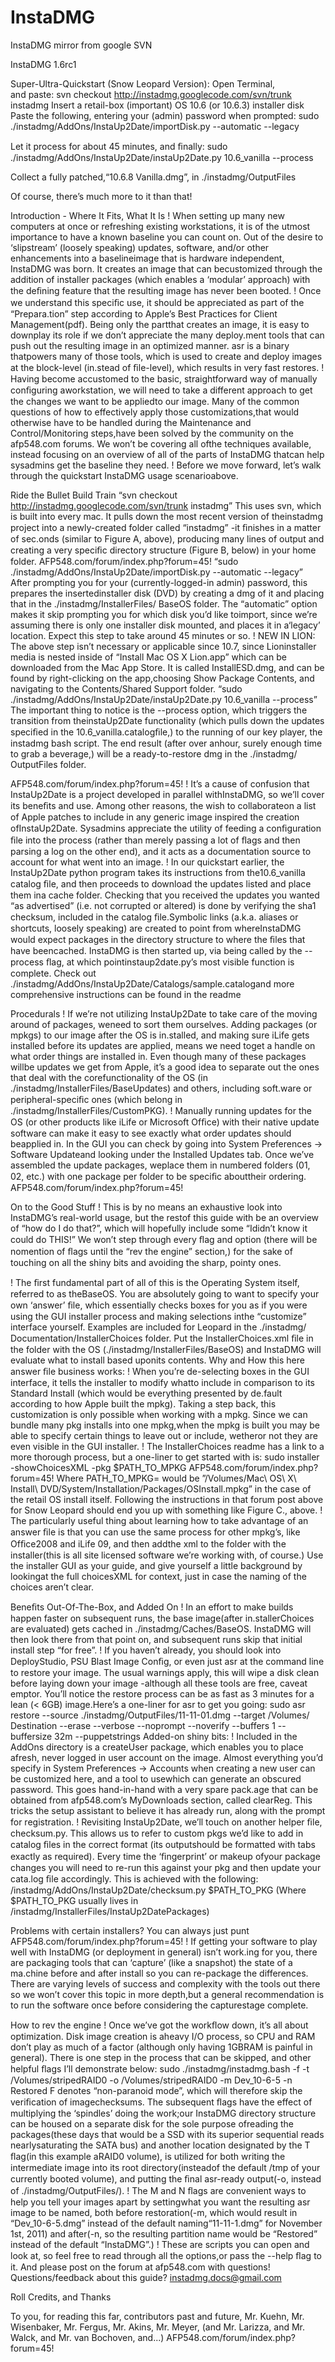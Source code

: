 # InstaDMG
InstaDMG mirror from google SVN

InstaDMG 1.6rc1 

Super-Ultra-Quickstart (Snow Leopard Version): 
Open Terminal,            
and paste: 
svn checkout http://instadmg.googlecode.com/svn/trunk instadmg 
Insert a retail-box (important) OS 10.6 (or 10.6.3) installer disk Paste the following, entering your (admin) password when prompted: 
sudo ./instadmg/AddOns/InstaUp2Date/importDisk.py --automatic --legacy 

Let it process for about 45 minutes, and ﬁnally: 
sudo ./instadmg/AddOns/InstaUp2Date/instaUp2Date.py 10.6_vanilla --process 

Collect a fully patched,“10.6.8 Vanilla.dmg”, in ./instadmg/OutputFiles 



Of course, there’s much more to it than that! 

Introduction - Where It Fits, What It Is 
! When setting up many new computers at once or refreshing existing workstations, it is of the utmost importance to have a known baseline you can count on. Out of the desire to ‘slipstream’ (loosely speaking) updates, software, and/or other enhancements into a baselineimage that is hardware independent, InstaDMG was born. It creates an image that can becustomized through the addition of installer packages (which enables a ‘modular’ approach) with the deﬁning feature that the resulting image has never been booted. 
! Once we understand this speciﬁc use, it should be appreciated as part of the “Prepara.tion” step according to Apple’s Best Practices for Client Management(pdf). Being only the partthat creates an image, it is easy to downplay its role if we don’t appreciate the many deploy.ment tools that can push out the resulting image in an optimized manner. asr is a binary thatpowers many of those tools, which is used to create and deploy images at the block-level (in.stead of ﬁle-level), which results in very fast restores. 
! Having become accustomed to the basic, straightforward way of manually conﬁguring aworkstation, we will need to take a different approach to get the changes we want to be appliedto our image. Many of the common questions of how to effectively apply those customizations,that would otherwise have to be handled during the Maintenance and Control/Monitoring steps,have been solved by the community on the afp548.com forums. We won’t be covering all ofthe techniques available, instead focusing on an overview of all of the parts of InstaDMG thatcan help sysadmins get the baseline they need. 
! Before we move forward, let’s walk through the quickstart InstaDMG usage scenarioabove. 


Ride the Bullet Build Train 
“svn checkout http://instadmg.googlecode.com/svn/trunk instadmg” 
This uses svn, which is built into every mac. It pulls down the most recent version of theinstadmg project into a newly-created folder called “instadmg” -it ﬁnishes in a matter of sec.onds (similar to Figure A, above), producing many lines of output and creating a very speciﬁc directory structure (Figure B, below) in your home folder. 
AFP548.com/forum/index.php?forum=45! 
“sudo ./instadmg/AddOns/InstaUp2Date/importDisk.py --automatic --legacy” 
After prompting you for your (currently-logged-in admin) password, this prepares the insertedinstaller disk (DVD) by creating a dmg of it and placing that in the ./instadmg/InstallerFiles/ BaseOS folder. The “automatic” option makes it skip prompting you for which disk you’d like toimport, since we’re assuming there is only one installer disk mounted, and places it in a‘legacy’ location. Expect this step to take around 45 minutes or so. 
! NEW IN LION: The above step isn’t necessary or applicable since 10.7, since Lioninstaller media is nested inside of “Install Mac OS X Lion.app” which can be downloaded from the Mac App Store. It is called InstallESD.dmg, and can be found by right-clicking on the app,choosing Show Package Contents, and navigating to the Contents/Shared Support folder. 
“sudo ./instadmg/AddOns/InstaUp2Date/instaUp2Date.py 10.6_vanilla --process” 
The important thing to notice is the --process option, which triggers the transition from theinstaUp2Date functionality (which pulls down the updates speciﬁed in the 10.6_vanilla.catalogﬁle,) to the running of our key player, the instadmg bash script. The end result (after over anhour, surely enough time to grab a beverage,) will be a ready-to-restore dmg in the ./instadmg/ OutputFiles folder. 

AFP548.com/forum/index.php?forum=45! 
! It’s a cause of confusion that InstaUp2Date is a project developed in parallel withInstaDMG, so we’ll cover its beneﬁts and use. Among other reasons, the wish to collaborateon a list of Apple patches to include in any generic image inspired the creation ofInstaUp2Date. Sysadmins appreciate the utility of feeding a conﬁguration ﬁle into the process (rather than merely passing a lot of ﬂags and then parsing a log on the other end), and it acts as a documentation source to account for what went into an image. 
! In our quickstart earlier, the InstaUp2Date python program takes its instructions from the10.6_vanilla catalog ﬁle, and then proceeds to download the updates listed and place them ina cache folder. Checking that you received the updates you wanted “as advertised” (i.e. not corrupted or altered) is done by verifying the sha1 checksum, included in the catalog ﬁle.Symbolic links (a.k.a. aliases or shortcuts, loosely speaking) are created to point from whereInstaDMG would expect packages in the directory structure to where the ﬁles that have beencached. InstaDMG is then started up, via being called by the --process ﬂag, at which pointinstaup2date.py’s most visible function is complete. 
Check out ./instadmg/AddOns/InstaUp2Date/Catalogs/sample.catalogand more comprehensive instructions can be found in the readme 


Procedurals 
! If we’re not utilizing InstaUp2Date to take care of the moving around of packages, weneed to sort them ourselves. Adding packages (or mpkgs) to our image after the OS is in.stalled, and making sure iLife gets installed before its updates are applied, means we need toget a handle on what order things are installed in. Even though many of these packages willbe updates we get from Apple, it’s a good idea to separate out the ones that deal with the corefunctionality of the OS (in ./instadmg/InstallerFiles/BaseUpdates) and others, including soft.ware or peripheral-speciﬁc ones (which belong in ./instadmg/InstallerFiles/CustomPKG). 
! Manually running updates for the OS (or other products like iLife or Microsoft Ofﬁce) with their native update software can make it easy to see exactly what order updates should beapplied in. In the GUI you can check by going into System Preferences -> Software Updateand looking under the Installed Updates tab. Once we’ve assembled the update packages, weplace them in numbered folders (01, 02, etc.) with one package per folder to be speciﬁc abouttheir ordering. 
AFP548.com/forum/index.php?forum=45! 

On to the Good Stuff 
! This is by no means an exhaustive look into InstaDMG’s real-world usage, but the restof this guide with be an overview of “how do I do that?”, which will hopefully include some “Ididn’t know it could do THIS!” We won’t step through every ﬂag and option (there will be nomention of ﬂags until the “rev the engine” section,) for the sake of touching on all the shiny bits and avoiding the sharp, pointy ones. 

! The ﬁrst fundamental part of all of this is the Operating System itself, referred to as theBaseOS. You are absolutely going to want to specify your own ‘answer’ ﬁle, which essentially checks boxes for you as if you were using the GUI installer process and making selections inthe “customize” interface yourself. Examples are included for Leopard in the ./instadmg/ Documentation/InstallerChoices folder. Put the InstallerChoices.xml ﬁle in the folder with the OS (./instadmg/InstallerFiles/BaseOS) and InstaDMG will evaluate what to install based uponits contents. 
Why and How this here answer ﬁle business works: 
! When you’re de-selecting boxes in the GUI interface, it tells the installer to modify whatto include in comparison to its Standard Install (which would be everything presented by de.fault according to how Apple built the mpkg). Taking a step back, this customization is only possible when working with a mpkg. Since we can bundle many pkg installs into one mpkg,when the mpkg is built you may be able to specify certain things to leave out or include, wetheror not they are even visible in the GUI installer. 
! The InstallerChoices readme has a link to a more thorough process, but a one-liner to get started with is: 
sudo installer -showChoicesXML -pkg $PATH_TO_MPKG 
AFP548.com/forum/index.php?forum=45! 
Where PATH_TO_MPKG= would be 
”/Volumes/Mac\ OS\ X\ Install\ DVD/System/Installation/Packages/OSInstall.mpkg” in the case of the retail OS install itself. Following the instructions in that forum post above for Snow Leopard should end you up with something like Figure C., above. 
! The particularly useful thing about learning how to take advantage of an answer ﬁle is that you can use the same process for other mpkg’s, like Ofﬁce2008 and iLife 09, and then addthe xml to the folder with the installer(this is all site licensed software we’re working with, of course.) Use the installer GUI as your guide, and give yourself a little background by lookingat the full choicesXML for context, just in case the naming of the choices aren’t clear. 


Beneﬁts Out-Of-The-Box, and Added On 
! In an effort to make builds happen faster on subsequent runs, the base image(after in.stallerChoices are evaluated) gets cached in ./instadmg/Caches/BaseOS. InstaDMG will then look there from that point on, and subsequent runs skip that initial install step “for free”. 
! If you haven’t already, you should look into DeployStudio, PSU Blast Image Conﬁg, or even just asr at the command line to restore your image. The usual warnings apply, this will wipe a disk clean before laying down your image -although all these tools are free, caveat emptor. You’ll notice the restore process can be as fast as 3 minutes for a lean (< 6GB) image.Here’s a one-liner for asr to get you going: 
sudo asr restore --source ./instadmg/OutputFiles/11-11-01.dmg --target /Volumes/ Destination --erase --verbose --noprompt --noverify --buffers 1 --buffersize 32m --puppetstrings 
Added-on shiny bits: 
! Included in the AddOns directory is a createUser package, which enables you to place afresh, never logged in user account on the image. Almost everything you’d specify in System Preferences -> Accounts when creating a new user can be customized here, and a tool to usewhich can generate an obscured password. This goes hand-in-hand with a very spare pack.age that can be obtained from afp548.com’s MyDownloads section, called clearReg. This tricks the setup assistant to believe it has already run, along with the prompt for registration. 
! Revisiting InstaUp2Date, we’ll touch on another helper ﬁle, checksum.py. This allows us to refer to custom pkgs we’d like to add in catalog ﬁles in the correct format (its outputshould be formatted with tabs exactly as required). Every time the ‘ﬁngerprint’ or makeup ofyour package changes you will need to re-run this against your pkg and then update your cata.log ﬁle accordingly. This is achieved with the following: 
/instadmg/AddOns/InstaUp2Date/checksum.py $PATH_TO_PKG (Where $PATH_TO_PKG usually lives in /instadmg/InstallerFiles/InstaUp2DatePackages) 

Problems with certain installers? You can always just punt 
AFP548.com/forum/index.php?forum=45! 
! If getting your software to play well with InstaDMG (or deployment in general) isn’t work.ing for you, there are packaging tools that can ‘capture’ (like a snapshot) the state of a ma.chine before and after install so you can re-package the differences. There are varying levels of success and complexity with the tools out there so we won’t cover this topic in more depth,but a general recommendation is to run the software once before considering the capturestage complete. 


How to rev the engine 
! Once we’ve got the workﬂow down, it’s all about optimization. Disk image creation is aheavy I/O process, so CPU and RAM don’t play as much of a factor (although only having 1GBRAM is painful in general). There is one step in the process that can be skipped, and other helpful ﬂags I’ll demonstrate below: 
sudo ./instadmg/instadmg.bash -f -t /Volumes/stripedRAID0 -o /Volumes/stripedRAID0 -m Dev_10-6-5 -n Restored 
F denotes “non-paranoid mode”, which will therefore skip the veriﬁcation of imagechecksums. The subsequent ﬂags have the effect of multiplying the ‘spindles’ doing the work;our InstaDMG directory structure can be housed on a separate disk for the sole purpose ofreading the packages(these days that would be a SSD with its superior sequential reads nearlysaturating the SATA bus) and another location designated by the T ﬂag(in this example aRAID0 volume), is utilized for both writing the intermediate image into its root directory(insteadof the default /tmp of your currently booted volume), and putting the ﬁnal asr-ready output(-o, instead of ./instadmg/OutputFiles/). ! The M and N ﬂags are convenient ways to help you tell your images apart by settingwhat you want the resulting asr image to be named, both before restoration(-m, which would result in “Dev_10-6-5.dmg” instead of the default naming“11-11-1.dmg” for November 1st, 2011) and after(-n, so the resulting partition name would be “Restored” instead of the default “InstaDMG”.) 
! These are scripts you can open and look at, so feel free to read through all the options,or pass the --help ﬂag to it. And please post on the forum at afp548.com with questions! Questions/feedback about this guide? instadmg.docs@gmail.com 

Roll Credits, and Thanks 

To you, for reading this far, contributors past and future, 
Mr. Kuehn, Mr. Wisenbaker, Mr. Fergus, Mr. Akins, Mr. Meyer, (and Mr. Larizza, and Mr. Walck, and Mr. van Bochoven, and...) 
AFP548.com/forum/index.php?forum=45! 



